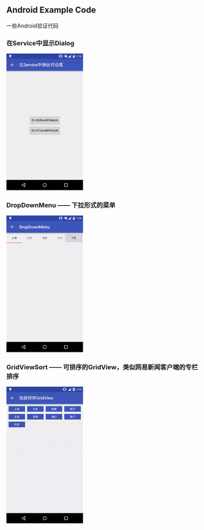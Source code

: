 ## Android Example Code
一些Android验证代码

### 在Service中显示Dialog
<img src="./images/servicedialog.gif" width="200px" height="auto" />

### DropDownMenu —— 下拉形式的菜单
<img src="./images/dropdownmenu.gif" width="200px" height="auto" />

### GridViewSort —— 可排序的GridView，类似网易新闻客户端的专栏排序
<img src="./images/gridviewsort.gif" width="200px" height="auto" />